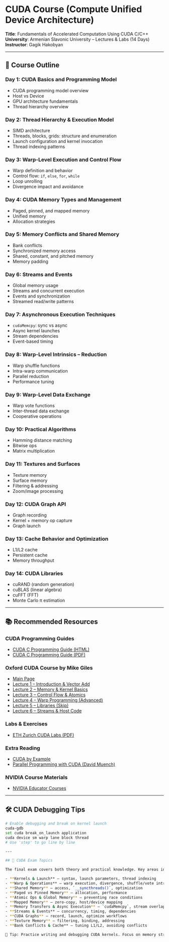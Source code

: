 # CUDA Course (Compute Unified Device Architecture)

**Title**: Fundamentals of Accelerated Computation Using CUDA C/C++  
**University**: Armenian Slavonic University – Lectures & Labs (14 Days)  
**Instructor**: Gagik Hakobyan

---

## 📘 Course Outline

### **Day 1: CUDA Basics and Programming Model**
- CUDA programming model overview  
- Host vs Device  
- GPU architecture fundamentals  
- Thread hierarchy overview

### **Day 2: Thread Hierarchy & Execution Model**
- SIMD architecture  
- Threads, blocks, grids: structure and enumeration  
- Launch configuration and kernel invocation  
- Thread indexing patterns

### **Day 3: Warp-Level Execution and Control Flow**
- Warp definition and behavior  
- Control flow: `if`, `else`, `for`, `while`  
- Loop unrolling  
- Divergence impact and avoidance

### **Day 4: CUDA Memory Types and Management**
- Paged, pinned, and mapped memory  
- Unified memory  
- Allocation strategies

### **Day 5: Memory Conflicts and Shared Memory**
- Bank conflicts  
- Synchronized memory access  
- Shared, constant, and pitched memory  
- Memory padding

### **Day 6: Streams and Events**
- Global memory usage  
- Streams and concurrent execution  
- Events and synchronization  
- Streamed read/write patterns

### **Day 7: Asynchronous Execution Techniques**
- `cudaMemcpy`: sync vs async  
- Async kernel launches  
- Stream dependencies  
- Event-based timing

### **Day 8: Warp-Level Intrinsics – Reduction**
- Warp shuffle functions  
- Intra-warp communication  
- Parallel reduction  
- Performance tuning

### **Day 9: Warp-Level Data Exchange**
- Warp vote functions  
- Inter-thread data exchange  
- Cooperative operations

### **Day 10: Practical Algorithms**
- Hamming distance matching  
- Bitwise ops  
- Matrix multiplication

### **Day 11: Textures and Surfaces**
- Texture memory  
- Surface memory  
- Filtering & addressing  
- Zoom/image processing

### **Day 12: CUDA Graph API**
- Graph recording  
- Kernel + memory op capture  
- Graph launch

### **Day 13: Cache Behavior and Optimization**
- L1/L2 cache  
- Persistent cache  
- Memory throughput

### **Day 14: CUDA Libraries**
- cuRAND (random generation)  
- cuBLAS (linear algebra)  
- cuFFT (FFT)  
- Monte Carlo π estimation

---

## 📚 Recommended Resources

### CUDA Programming Guides
- [CUDA C Programming Guide (HTML)](https://docs.nvidia.com/cuda/cuda-c-programming-guide/index.html)  
- [CUDA C Programming Guide (PDF)](https://docs.nvidia.com/cuda/pdf/CUDA_C_Programming_Guide.pdf)

### Oxford CUDA Course by Mike Giles
- [Main Page](https://people.maths.ox.ac.uk/~gilesm/cuda/)
- [Lecture 1 – Introduction & Vector Add](https://people.maths.ox.ac.uk/~gilesm/cuda/2019/lecture_01.pdf)  
- [Lecture 2 – Memory & Kernel Basics](https://people.maths.ox.ac.uk/~gilesm/cuda/2019/lecture_02.pdf)  
- [Lecture 3 – Control Flow & Atomics](https://people.maths.ox.ac.uk/~gilesm/cuda/2019/lecture_03.pdf)  
- [Lecture 4 – Warp Programming (Advanced)](https://people.maths.ox.ac.uk/~gilesm/cuda/2019/lecture_04.pdf)  
- [Lecture 5 – Libraries (Skip)](https://people.maths.ox.ac.uk/~gilesm/cuda/2019/lecture_05.pdf)  
- [Lecture 6 – Streams & Host Code](https://people.maths.ox.ac.uk/~gilesm/cuda/2019/lecture_06.pdf)

### Labs & Exercises
- [ETH Zurich CUDA Labs (PDF)](https://iis-people.ee.ethz.ch/~gmichi/asocd_2014/exercises/ex_03.pdf)

### Extra Reading
- [CUDA by Example](http://www.mat.unimi.it/users/sansotte/cuda/CUDA_by_Example.pdf)  
- [Parallel Programming with CUDA (David Muench)](http://www.davidmuench.de/studienarbeit.pdf)

### NVIDIA Course Materials
- [NVIDIA Educator Courses](https://developer.nvidia.com/educators/existing-courses#2)

---

## 🛠 CUDA Debugging Tips

```bash
# Enable debugging and break on kernel launch
cuda-gdb
set cuda break_on_launch application
cuda device sm warp lane block thread
# Use 'step' to go line by line

---

## 📝 CUDA Exam Topics

The final exam covers both theory and practical knowledge. Key areas include:

- **Kernels & Launch** — syntax, launch parameters, thread indexing  
- **Warp & Operations** — warp execution, divergence, shuffle/vote intrinsics  
- **Shared Memory** — access, `__syncthreads()`, optimization  
- **Paged vs Pinned Memory** — allocation, performance  
- **Atomic Ops & Global Memory** — preventing race conditions  
- **Mapped Memory** — zero-copy, host/device mapping  
- **Memory Transfers & Async Execution** — `cudaMemcpy`, stream overlap  
- **Streams & Events** — concurrency, timing, dependencies  
- **CUDA Graphs** — record, launch, optimize workflows  
- **Texture Memory** — filtering, binding, addressing  
- **Bank Conflicts & Cache** — tuning L1/L2, avoiding conflicts

🧠 Tip: Practice writing and debugging CUDA kernels. Focus on memory strategies and performance tuning.
